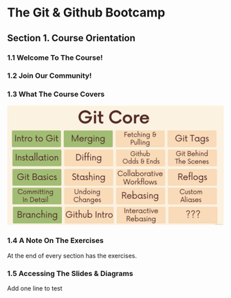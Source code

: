 # The Git & Github Bootcamp

## Section 1. Course Orientation

### 1.1 Welcome To The Course!

### 1.2 Join Our Community!

### 1.3 What The Course Covers
![Course Cover](img/3_1_Course_Covers.png "Course Cover")

### 1.4 A Note On The Exercises
At the end of every section has the exercises.

### 1.5 Accessing The Slides & Diagrams

Add one line to test





